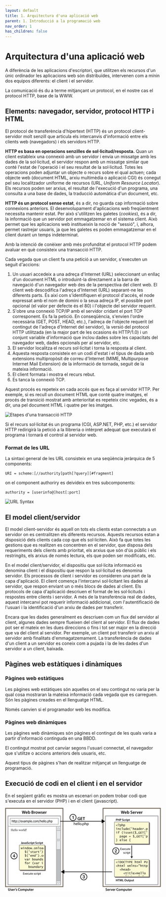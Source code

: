 ```yaml
---
layout: default
title: 1. Arquitectura d'una aplicació web
parent: 1. Introducció a la programació web
nav_order: 1
has_children: false
---
```

# Arquitectura d'una aplicació web

A diferència de les aplicacions d'escriptori, que utilitzen els recursos d'un únic ordinador
les aplicacions web són distribuïdes,  intervenen com a mínin dos equipos diferents: el client i el servidor.

La comunicació és du a terme mitjançant un protocol, en el nostre cas el protocol HTTP, base 
de la WWW.

## Elements: navegador, servidor, protocol HTTP i HTML 

El protocol de transferència d'hipertext (HTTP) és un protocol
client-servidor molt senzill que articula els intercanvis d'informació
entre els clients web (navegadors) i els servidors HTTP.

**HTTP es basa en operacions senzilles de sol·licitud/resposta.** Quan
un client estableix una connexió amb un servidor i envia un missatge amb
les dades de la sol·licitud, el servidor respon amb un missatge similar
que conté l'estat de l'operació i el seu resultat de la sol·licitud.
Totes les operacions poden adjuntar un objecte o recurs sobre el qual
actuen; cada objecte web (document HTML, arxiu multimèdia o aplicació
CGI) és conegut pel seu localitzador uniforme de recursos (URL, _Uniform
Resource Locator_). Els recursos poden ser arxius, el resultat de
l'execució d'un programa, una consulta a una base de dades, la
traducció automàtica d'un document, etc.

**HTTP és un protocol sense estat**, és a dir, no guarda cap informació
sobre connexions anteriors. El desenvolupament d'aplicacions web
freqüentment necessita mantenir estat. Per això s'utilitzen les galetes
(*cookies*), és a dir, la informació que un servidor pot emmagatzemar en
el sistema client. Això permet que les aplicacions web institueixin la
noció de "sessió", i, alhora, permet rastrejar usuaris, ja que les
galetes es poden emmagatzemar en el client durant un temps indeterminat.

Amb la intenció de conèixer amb més profunditat el protocol HTTP podem
avaluar en què consisteix una transacció HTTP.

Cada vegada que un client fa una petició a un servidor, s'executen un
seguit d'accions:

1.  Un usuari accedeix a una adreça d'Internet (URL) seleccionant un
    enllaç d'un document HTML o introduint-la directament a la barra de
    navegació d'un navegador web des de la perspectiva del client web.
    El client web descodifica l'adreça d'Internet (URL) separant-ne les
    diferents parts. És així com s'identifiquen el protocol d'accés,
    el node expressat amb el nom de domini o la seua adreça IP, el
    possible port opcional (el valor per defecte és el 80) i l'objecte
    del servidor requerit.
2.  S'obre una connexió TCP/IP amb el servidor cridant el port TCP
    corresponent. Es fa la petició. En conseqüència, s'envien l'ordre
    necessària (GET, POST, HEAD, etc.), l'adreça de l'objecte requerit
    (el contingut de l'adreça d'Internet del servidor), la versió del
    protocol HTTP utilitzada (en la major part de les ocasions és
    HTTP/1.0) i un conjunt variable d'informació que inclou dades sobre
    les capacitats del navegador web, dades opcionals per al servidor,
    etc.
3.  El servidor localitza el recurs sol·licitat i torna la resposta al
    client.
4.  Aquesta resposta consisteix en un codi d'estat i el tipus de dada
    amb extensions multipropòsit de correu d'Internet (MIME,
    Multipurpose Internet Mail Extension) de la informació de tornada,
    seguit de la mateixa informació.
5.  El client formata i mostra el recurs rebut.
6.  Es tanca la connexió TCP.

Aquest procés es repeteix en cada accés que es faça al servidor HTTP.
Per exemple, si es recull un document HTML que conté quatre imatges, el
procés de transició mostrat amb anterioritat es repeteix cinc vegades,
és a dir, una pel document HTML i quatre per les imatges.

![Etapes d'una transacció
HTTP](assets/HTTP_Steps.png "Etapes d'una transacció HTTP")

Si el recurs sol·licitat és un programa (CGI, ASP.NET, PHP, etc.) el
servidor HTTP redirigirà la petició a la llibreria o intèrpret adequat
que executarà el programa i tornarà el control al servidor web.

### Format de les URL

La sintaxi general de les URL consisteix en una seqüència jeràrquica de
5 components:

    URI = scheme:[//authority]path[?query][#fragment]

on el component authoriry es deivideix en tres subcomponents:

    authority = [userinfo@]host[:port]

![URL
Syntax](assets/1068px-URI_syntax_diagram.svg.png "Sintaxi de les URL")

## El model client/servidor 

El model client-servidor és aquell on tots els clients estan connectats
a un servidor on es centralitzen els diferents recursos. Aquests
recursos estan a disposició dels clients cada cop que els sol·liciten.
Això fa que totes les gestions que es realitzen es concentren en el
servidor, que disposa dels requeriments dels clients amb prioritat, els
arxius que són d'ús públic i els restringits, els arxius de només
lectura, els que poden ser modificats, etc.

En el model client/servidor, el dispositiu que sol·licita informació es
denomina client i el dispositiu que respon la sol·licitud es denomina
servidor. Els processos de client i servidor es consideren una part de
la capa d'aplicació. El client comença l'intercanvi sol·licitant les
dades al servidor, que respon enviant un o més blocs de dades al client.
Els protocols de capa d'aplicació descriuen el format de les
sol·licituds i respostes entre clients i servidor. A més de la
transferència real de dades, aquest intercanvi pot requerir informació
addicional, com l'autentificació de l'usuari i la identificació d'un
arxiu de dades per transferir.

Encara que les dades generalment es descriuen com un flux del servidor
al client, algunes dades sempre flueixen del client al servidor. El flux
de dades pot ser el mateix en les dues direccions o fins i tot ser major
en la direcció que va del client al servidor. Per exemple, un client pot
transferir un arxiu al servidor amb finalitats d'emmagatzemament. La
transferència de dades d'un client a un servidor es coneix com a pujada
i la de les dades d'un servidor a un client, baixada.

## Pàgines web estàtiques i dinàmiques 

### Pàgines web estàtiques

Les pàgines web estàtiques són aquelles on el seu contingut no varia per
la qual cosa mostraran la mateixa informació cada vegada que es
carreguen. Són les pàgines creades en el llenguatge HTML.

Només canvien si el programador web les modifica.

### Pàgines web dinàmiques

Les pàgines web dinàmiques són pàgines el contingut de les quals varia a
partir d'informació continguda en una BBDD.

El contingut mostrat pot canviar segons l'usuari connectat, el
navegador que s'utiltze o accions anteriors dels usuaris, etc.

Aquest tipus de pàgines s'han de realitzar mitjançat un llenguatge de
programació.

## Execució de codi en el client i en el servidor

En el següent gràfic es mostra un escenari on podem trobar codi que
s'executa en el servidor (PHP) i en el client (javascript).

![](assets/figure_2_client_side_scripting.png)
